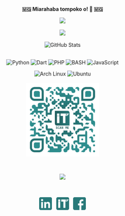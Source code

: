 <p align=center>  <strong> 🇲🇬 Miarahaba tompoko o! 👋 🇲🇬 </strong> <p>

<p align=center>  
  <img src='https://readme-typing-svg.herokuapp.com?font=product+sans&color=%2300B6B6&center=true&lines=Gaetan+Jonathan+BAKARY+as+gaetan1903&duration=8000'>
</p>


<p align=center>  <strong>
<img src='https://komarev.com/ghpvc/?username=gaetan1903&color=008080'>
</strong> <p>
  
<div>
  <p align="center">
    <img src="https://github-readme-streak-stats.herokuapp.com?user=gaetan1903&theme=solarized-dark&theme=leafy&ring=047884&sideNums=06ACBD&dates=06ACBD&currStreakNum=08E8FF&currStreakLabel=08E8FF" alt="GitHub Stats" /> <br/><br/>
  </p>
</div>

  
  
<p align='center'>
  <img alt='Python' src='https://img.shields.io/badge/Python-3776AB?style=for-the-badge&logo=python&logoColor=white'/>
  <img alt='Dart' src='https://img.shields.io/badge/Dart-0175C2?style=for-the-badge&logo=dart&logoColor=white'/>
  <img alt='PHP' src='https://img.shields.io/badge/PHP-777BB4?style=for-the-badge&logo=php&logoColor=white'/>
  <img alt='BASH' src='https://img.shields.io/badge/bash-3776AB?style=for-the-badge&logo=linux&logoColor=white'/>
  <img alt='JavaScript' src='https://img.shields.io/badge/JavaScript-F7DF1E?style=for-the-badge&logo=javascript&logoColor=black'/>


 <br/>
<p align='center'>
  <img alt='Arch Linux' src='https://img.shields.io/badge/Arch_Linux-1793D1?style=for-the-badge&logo=arch-linux&logoColor=white'/>
  <img alt='Ubuntu' src='https://img.shields.io/badge/Ubuntu-E95420?style=for-the-badge&logo=ubuntu&logoColor=white'/>
  </br></br>
  <img width='200px' src='https://github.com/gaetan1903/gaetan1903/raw/master/qr-code.png'>
<p> 

 <br/>
  <p align='center'>
   <img src='https://github-profile-trophy.vercel.app/?username=gaetan1903&theme=gruvbox&row=1&no-frame=true' />
  </p>
 
  <br/>

</div>
<p align=center>
  <a href="https://www.linkedin.com/in/gaetanj/"><img height=35 width=35 src="https://github.com/rootkit7628/rootkit7628/blob/main/img/in.png"></a>
  &nbsp
  <a href="https://gaetan.iteam-s.mg"><img height=35 width=35 src="https://github.com/rootkit7628/rootkit7628/blob/main/img/iteams.png"></a>
  &nbsp
  <a href="https://www.facebook.com/gaetan1903/"><img height=35 width=35 src="https://github.com/rootkit7628/rootkit7628/blob/main/img/facebook.png"></a>
</p>

